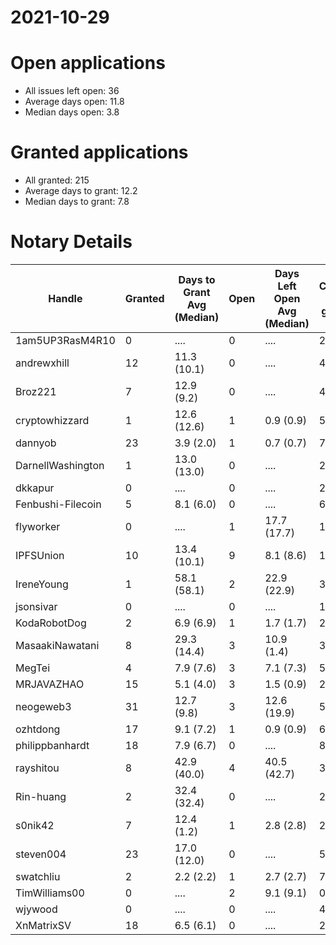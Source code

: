2021-10-29
==========

# Open applications

- All issues left open: 36
- Average days open: 11.8
- Median days open: 3.8

# Granted applications

- All granted: 215
- Average days to grant: 12.2
- Median days to grant: 7.8

# Notary Details

| Handle            |   Granted | Days to Grant Avg (Median)   |   Open | Days Left Open Avg (Median)   |   Closed (no grant) |
|-------------------|-----------|------------------------------|--------|-------------------------------|---------------------|
| 1am5UP3RasM4R10   |         0 | ....                         |      0 | ....                          |                   2 |
| andrewxhill       |        12 | 11.3  (10.1)                 |      0 | ....                          |                  45 |
| Broz221           |         7 | 12.9  (9.2)                  |      0 | ....                          |                  48 |
| cryptowhizzard    |         1 | 12.6  (12.6)                 |      1 | 0.9  (0.9)                    |                   5 |
| dannyob           |        23 | 3.9  (2.0)                   |      1 | 0.7  (0.7)                    |                  74 |
| DarnellWashington |         1 | 13.0  (13.0)                 |      0 | ....                          |                   2 |
| dkkapur           |         0 | ....                         |      0 | ....                          |                   2 |
| Fenbushi-Filecoin |         5 | 8.1  (6.0)                   |      0 | ....                          |                  67 |
| flyworker         |         0 | ....                         |      1 | 17.7  (17.7)                  |                   1 |
| IPFSUnion         |        10 | 13.4  (10.1)                 |      9 | 8.1  (8.6)                    |                  16 |
| IreneYoung        |         1 | 58.1  (58.1)                 |      2 | 22.9  (22.9)                  |                   3 |
| jsonsivar         |         0 | ....                         |      0 | ....                          |                  13 |
| KodaRobotDog      |         2 | 6.9  (6.9)                   |      1 | 1.7  (1.7)                    |                   2 |
| MasaakiNawatani   |         8 | 29.3  (14.4)                 |      3 | 10.9  (1.4)                   |                  39 |
| MegTei            |         4 | 7.9  (7.6)                   |      3 | 7.1  (7.3)                    |                   5 |
| MRJAVAZHAO        |        15 | 5.1  (4.0)                   |      3 | 1.5  (0.9)                    |                  20 |
| neogeweb3         |        31 | 12.7  (9.8)                  |      3 | 12.6  (19.9)                  |                  57 |
| ozhtdong          |        17 | 9.1  (7.2)                   |      1 | 0.9  (0.9)                    |                  60 |
| philippbanhardt   |        18 | 7.9  (6.7)                   |      0 | ....                          |                  81 |
| rayshitou         |         8 | 42.9  (40.0)                 |      4 | 40.5  (42.7)                  |                  34 |
| Rin-huang         |         2 | 32.4  (32.4)                 |      0 | ....                          |                   2 |
| s0nik42           |         7 | 12.4  (1.2)                  |      1 | 2.8  (2.8)                    |                  24 |
| steven004         |        23 | 17.0  (12.0)                 |      0 | ....                          |                  58 |
| swatchliu         |         2 | 2.2  (2.2)                   |      1 | 2.7  (2.7)                    |                   7 |
| TimWilliams00     |         0 | ....                         |      2 | 9.1  (9.1)                    |                   0 |
| wjywood           |         0 | ....                         |      0 | ....                          |                   4 |
| XnMatrixSV        |        18 | 6.5  (6.1)                   |      0 | ....                          |                  28 |